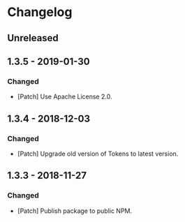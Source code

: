 # Changelog

## Unreleased

## 1.3.5 - 2019-01-30

### Changed

-   [Patch] Use Apache License 2.0.

## 1.3.4 - 2018-12-03

### Changed

-   [Patch] Upgrade old version of Tokens to latest version.

## 1.3.3 - 2018-11-27

### Changed

-   [Patch] Publish package to public NPM.
